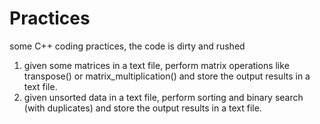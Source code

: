# Practices
some C++ coding practices, the code is dirty and rushed
1. given some matrices in a text file, perform matrix operations like transpose() or matrix_multiplication() and store the output results in a text file.
2. given unsorted data in a text file, perform sorting and binary search (with duplicates) and store the output results in a text file.
